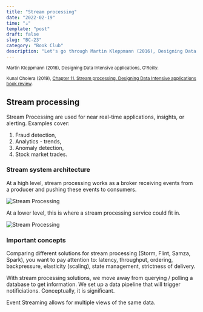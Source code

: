 ```yaml
---
title: "Stream processing"
date: "2022-02-19"
time: "☕️"
template: "post"
draft: false
slug: "BC-23"
category: "Book Club"
description: "Let's go through Martin Kleppmann (2016), Designing Data Intensive applications, Chapter 11. Stream processing"
---
```


<sub>Martin Kleppmann (2016), Designing Data Intensive applications, O′Reilly.</sub>

<sub>Kunal Cholera (2019), [Chapter 11. Stream processing. Designing Data Intensive applications book review](https://www.youtube.com/watch?v=XiQNLGRAzss).</sub>

## Stream processing

Stream Processing are used for near real-time applications, insights, or alerting. 
Examples cover:
1. Fraud detection,
2. Analytics - trends,
3. Anomaly detection,
4. Stock market trades.

### Stream system architecture

At a high level, stream processing works as a broker receiving events from a producer and pushing these events to consumers.

![Stream Processing](/media/architecture/stream-processing.png)

At a lower level, this is where a stream processing service could fit in.

![Stream Processing](/media/architecture/stream-processing-2.png)

### Important concepts

Comparing different solutions for stream processing (Storm, Flint, Samza, Spark), you want to pay attention to: latency, throughput, ordering, backpressure, elasticity (scaling), state management, strictness of delivery. 

With stream processing solutions, we move away from querying / polling a database to get information. We set up a data pipeline that will trigger notificiations. Conceptually, it is significant.

Event Streaming allows for multiple views of the same data.
